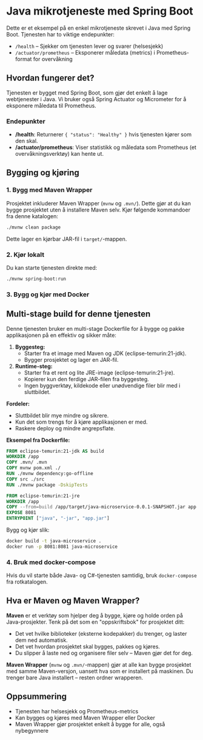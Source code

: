 
# Java mikrotjeneste med Spring Boot

Dette er et eksempel på en enkel mikrotjeneste skrevet i Java med Spring Boot. Tjenesten har to viktige endepunkter:

- `/health` – Sjekker om tjenesten lever og svarer (helsesjekk)
- `/actuator/prometheus` – Eksponerer måledata (metrics) i Prometheus-format for overvåkning

## Hvordan fungerer det?

Tjenesten er bygget med Spring Boot, som gjør det enkelt å lage webtjenester i Java. Vi bruker også Spring Actuator og Micrometer for å eksponere måledata til Prometheus.

### Endepunkter
- **/health**: Returnerer `{ "status": "Healthy" }` hvis tjenesten kjører som den skal.
- **/actuator/prometheus**: Viser statistikk og måledata som Prometheus (et overvåkningsverktøy) kan hente ut.

## Bygging og kjøring

### 1. Bygg med Maven Wrapper
Prosjektet inkluderer Maven Wrapper (`mvnw` og `.mvn/`). Dette gjør at du kan bygge prosjektet uten å installere Maven selv. Kjør følgende kommandoer fra denne katalogen:

```bash
./mvnw clean package
```

Dette lager en kjørbar JAR-fil i `target/`-mappen.

### 2. Kjør lokalt
Du kan starte tjenesten direkte med:

```bash
./mvnw spring-boot:run
```

### 3. Bygg og kjør med Docker

## Multi-stage build for denne tjenesten

Denne tjenesten bruker en multi-stage Dockerfile for å bygge og pakke applikasjonen på en effektiv og sikker måte:

1. **Byggesteg:**
	- Starter fra et image med Maven og JDK (eclipse-temurin:21-jdk).
	- Bygger prosjektet og lager en JAR-fil.
2. **Runtime-steg:**
	- Starter fra et rent og lite JRE-image (eclipse-temurin:21-jre).
	- Kopierer kun den ferdige JAR-filen fra byggesteg.
	- Ingen byggverktøy, kildekode eller unødvendige filer blir med i sluttbildet.

**Fordeler:**
- Sluttbildet blir mye mindre og sikrere.
- Kun det som trengs for å kjøre applikasjonen er med.
- Raskere deploy og mindre angrepsflate.

**Eksempel fra Dockerfile:**
```dockerfile
FROM eclipse-temurin:21-jdk AS build
WORKDIR /app
COPY .mvn/ .mvn
COPY mvnw pom.xml ./
RUN ./mvnw dependency:go-offline
COPY src ./src
RUN ./mvnw package -DskipTests

FROM eclipse-temurin:21-jre
WORKDIR /app
COPY --from=build /app/target/java-microservice-0.0.1-SNAPSHOT.jar app.jar
EXPOSE 8081
ENTRYPOINT ["java", "-jar", "app.jar"]
```

Bygg og kjør slik:

```bash
docker build -t java-microservice .
docker run -p 8081:8081 java-microservice
```

### 4. Bruk med docker-compose
Hvis du vil starte både Java- og C#-tjenesten samtidig, bruk `docker-compose` fra rotkatalogen.


## Hva er Maven og Maven Wrapper?

**Maven** er et verktøy som hjelper deg å bygge, kjøre og holde orden på Java-prosjekter. Tenk på det som en "oppskriftsbok" for prosjektet ditt:
- Det vet hvilke biblioteker (eksterne kodepakker) du trenger, og laster dem ned automatisk.
- Det vet hvordan prosjektet skal bygges, pakkes og kjøres.
- Du slipper å laste ned og organisere filer selv – Maven gjør det for deg.

**Maven Wrapper** (`mvnw` og `.mvn/`-mappen) gjør at alle kan bygge prosjektet med samme Maven-versjon, uansett hva som er installert på maskinen. Du trenger bare Java installert – resten ordner wrapperen.

## Oppsummering
- Tjenesten har helsesjekk og Prometheus-metrics
- Kan bygges og kjøres med Maven Wrapper eller Docker
- Maven Wrapper gjør prosjektet enkelt å bygge for alle, også nybegynnere
